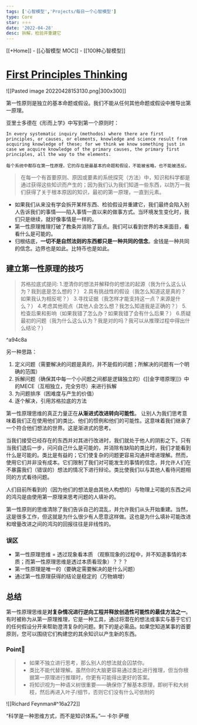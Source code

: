 ```yaml
---
tags: ['心智模型','Projects/每日一个心智模型']
type: Core
star: ⭐⭐⭐
date: '2022-04-28'
desc: 拆解，检验并重建它
---
```

[[+Home]] - [[心智模型 MOC]] - [[100种心智模型]]


# [First Principles Thinking](<[第一性原理](https://fs.blog/2018/04/first-principles/)>)

![[Pasted image 20220428153130.png|300x300]]




第一性原则是独立的基本命题或假设。我们不能从任何其他命题或假设中推导出第一原理。

亚里士多德在《形而上学》中写到第一个原则时：
```ad-note
In every systematic inquiry (methodos) where there are first principles, or causes, or elements, knowledge and science result from acquiring knowledge of these; for we think we know something just in case we acquire knowledge of the primary causes, the primary first principles, all the way to the elements.

每个系统中都存在第一性原理，它的存在是最基本的命题和假设，不能被省略，也不能被违反。
```

>在每一个有首要原则、原因或要素的系统探究（方法）中，知识和科学都是通过获得这些知识而产生的；因为我们认为我们知道一些东西，以防万一我们获得了关于根本原因的知识，最初的第一原理，一直到元素。


* 如果我们从来没有学会拆开某样东西、检验假设并重建它，我们最终会陷入别人告诉我们的事情——陷入事情一直以来的做事方式。当环境发生变化时，我们只是继续，就好像事情是一样的。
* 第一性原理推理打破了教条并消除了盲点。我们可以看到世界的本来面目，看看什么是可能的。
* 归根结底，**一切不是自然法则的东西都只是一种共同的信念**。金钱是一种共同的信念。边界也是如此。比特币也是如此。


## 建立第一性原理的技巧

>苏格拉底式提问:
  1.澄清你的想法并解释你的想法的起源（我为什么这么认为？我到底是怎么想的？）
  2.具有挑战性的假设（我怎么知道这是真的？如果我认为相反呢？）
  3.寻找证据（我怎样才能支持这一点？来源是什么？）
  4.考虑其他观点（其他人会怎么想？我怎么知道我是正确的？）
  5.检查后果和影响（如果我错了怎么办？如果我错了会有什么后果？）
  6.质疑最初的问题（我为什么这么认为？我是对的吗？我可以从推理过程中得出什么结论？）

^a94c8a

另一种思路：
1. 定义问题（需要解决的问题是真的，并不是假的问题；所解决的问题有一个明确的范围）
2. 拆解问题（确保其中每一个小问题之间都是逻辑独立的）《[[金字塔原理]]》中的MECE（互相独立，完全穷尽）来进行拆解 
3. 为问题排序（困难度与产生的价值）
4. 逐个解决，引用苏格拉底的方法


第一性原理思维的真正力量正在**从渐进式改进转向可能性**。
让别人为我们思考意味着我们正在使用他们的类比、他们的惯例和他们的可能性。这意味着我们继承了一个符合他们想法的世界。这是渐进式的思考。


当我们接受已经存在的东西并对其进行改进时，我们就处于他人的阴影之下。只有当我们退后一步，问问自己什么是可能的，并消除有缺陷的类比时，我们才能看到什么是可能的。类比是有益的；它们使复杂的问题更容易沟通并增进理解。然而，使用它们并非没有成本。它们限制了我们对可能发生的事情的信念，并允许人们在不暴露我们（错误的）想法的情况下进行辩论。类比使我们以与其他人看待问题相同的方式看待问题。

人们目前所看到的（因为他们的想法是由其他人构想的）与物理上可能的东西之间的鸿沟是由使用第一原理来思考问题的人填补的。

第一性原则的思维清除了我们告诉自己的混乱，并允许我们从头开始重建。当然，这是很多工作，但这就是为什么很少有人愿意这样做。这也是为什么填补可能改进和增量改进之间的鸿沟的回报往往是非线性的。



### 误区
- 第一性原理思维 = 透过现象看本质
（观察现象的过程中，并不知道事情的本质；而第一性原理思维是透过本质看现象）？？？
- 第一性原理是唯一的（要确定需要解决的是什么问题）
- 通过第一性原理获得的结论是稳定的（万物熵增）




## 总结
第一性原理思维是**对复杂情况进行逆向工程并释放创造性可能性的最佳方法之一**。有时被称为从第一原理推理，它是一种工具，通过将潜在的想法或事实与基于它们的任何假设分开来帮助澄清复杂的问题。剩下的是必需品。如果您知道某事的首要原则，您可以围绕它们构建您的其余知识以产生新的东西。

### Point🔴
>
>* 如果不独立进行思考，那么别人的想法就会囚禁你。
>* 类比不能代替理解。虽然你的大脑更容易通过类比进行推理，但当你根据第一原理进行推理时，你更有可能得出更好的答案。
>* 将知识视为一种语义树很重要——确保你了解基本原理，即树干和大树枝，然后再进入叶子/细节，否则它们没有什么可依附的


![[Richard Feynman#^16a272]]



“科学是一种思维方式，而不是知识体系。”— 卡尔·萨根